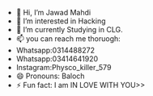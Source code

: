 - 👋 Hi, I’m Jawad Mahdi
- 👀 I’m interested in Hacking
- 🌱 I’m currently Studying in CLG.
- 📫 you can reach me thoruogh:
- Whatsapp:0314488272
- Whatsapp:03414641920
- Instagram:Physco_killer_579 
- 😄 Pronouns: Baloch
- ⚡ Fun fact: I am IN LOVE WITH YOU>>

<!---
Mikey-Unbeatable/Mikey-Unbeatable is a ✨ special ✨ repository because its `README.md` (this file) appears on your GitHub profile.
You can click the Preview link to take a look at your changes.
--->
